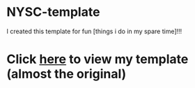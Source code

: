 # NYSC-template
I created this template for fun [things i do in my spare time]!!!
# Click [here](https://danrejsa.github.io/NYSC-template/) to view my template (almost the original)

